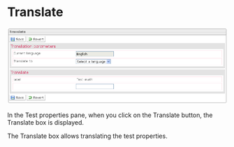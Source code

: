 <!--
created_at: '2012-04-12 17:15:39'
updated_at: '2013-03-13 13:38:01'
authors:
    - 'Jérôme Bogaerts'
contributors:
    - 'Sophie Doublet'
tags:
    - 'Manage Tests'
-->

Translate
=========

![](../resources/tests-translate.png)

In the Test properties pane, when you click on the Translate button, the Translate box is displayed.

The Translate box allows translating the test properties.


